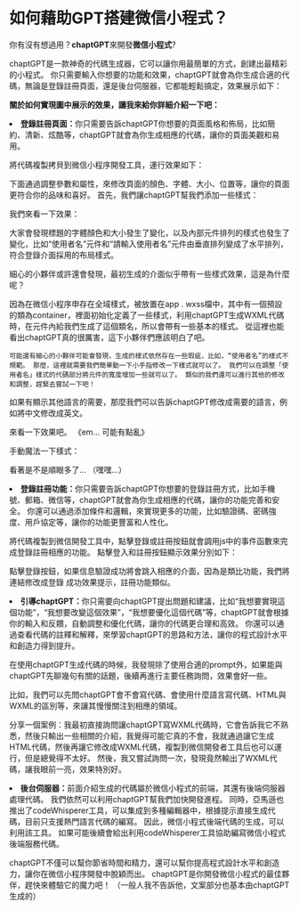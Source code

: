 # 如何藉助GPT搭建微信小程式？
你有沒有想過用？<b>chaptGPT</b>來開發<b>微信小程式</b>?

chaptGPT是一款神奇的代碼生成器，它可以讓你用最簡單的方式，創建出最精彩的小程式。 你只需要輸入你想要的功能和效果，chaptGPT就會為你生成合適的代碼，無論是登錄註冊頁面，還是後台伺服器，它都能輕鬆搞定，效果展示如下：



<b>關於如何實現圖中展示的效果，讓我來給你詳細介紹一下吧：</b>
<li><b>登錄註冊頁面：</b>你只需要告訴chaptGPT你想要的頁面風格和佈局，比如簡約、清新、炫酷等，chaptGPT就會為你生成相應的代碼，讓你的頁面美觀和易用。</li>



將代碼複製拷貝到微信小程序開發工具，運行效果如下：



下面通過調整參數和屬性，來修改頁面的顏色、字體、大小、位置等，讓你的頁面更符合你的品味和喜好。 首先，我們讓chaptGPT幫我們添加一些樣式：



我們來看一下效果：



大家會發現標題的字體顏色和大小發生了變化，以及內部元件排列的樣式也發生了變化，比如“使用者名”元件和“請輸入使用者名”元件由垂直排列變成了水平排列，符合登錄介面採用的布局樣式。

細心的小夥伴或許還會發現，最初生成的介面似乎帶有一些樣式效果，這是為什麼呢？

因為在微信小程序申存在全域樣式，被放置在app . wxss檔中，其中有一個預設的類為container，裡面初始化定義了一些樣式，利用chaptGPT生成WXML代碼時，在元件內給我們生成了這個類名，所以會帶有一些基本的樣式。 從這裡也能看出chaptGPT真的很厲害，這下小夥伴們應該明白了吧。


`可能還有細心的小夥伴可能會發現，生成的樣式依然存在一些瑕疵，比如，“使用者名”的樣式不規範。 那麼，這裡就需要我們簡單動一下小手指修改一下樣式就可以了。 我們可以在調整「使用者名」樣式的代碼部分將元件的寬度增加一些就可以了。 類似的我們還可以進行其他的修改和調整，趕緊去嘗試一下吧！`






如果有顯示其他語言的需要，那麼我們可以告訴chaptGPT修改成需要的語言，例如將中文修改成英文。



來看一下效果吧。 《em... 可能有點亂》



手動魔法一下樣式：






看著是不是順眼多了... （嘿嘿...）
<li><b>登錄註冊功能：</b>你只需要告訴chaptGPT你想要的登錄註冊方式，比如手機號、郵箱、微信等，chaptGPT就會為你生成相應的代碼，讓你的功能完善和安全。 你還可以通過添加條件和邏輯，來實現更多的功能，比如驗證碼、密碼強度、用戶協定等，讓你的功能更豐富和人性化。</li>












將代碼複製到微信開發工具中，點擊登錄或註冊按鈕就會調用js中的事件函數來完成登錄註冊相應的功能。 點擊登入和註冊按鈕顯示效果分別如下：



點擊登錄按鈕，如果信息驗證成功將會跳入相應的介面，因為是類比功能，我們將連結修改成登錄
成功效果提示，註冊功能類似。






<li><b>引導chaptGPT：</b>你只需要向chaptGPT提出問題和建議，比如“我想要實現這個功能”，“我想要改變這個效果”，“我想要優化這個代碼”等，chaptGPT就會根據你的輸入和反饋，自動調整和優化代碼，讓你的代碼更合理和高效。 你還可以通過查看代碼的註釋和解釋，來學習chaptGPT的思路和方法，讓你的程式設計水平和創造力得到提升。</li>






在使用chaptGPT生成代碼的時候，我發現除了使用合適的prompt外，如果能與chaptGPT先聊幾句有關的話題，後續再進行主要任務詢問，效果會好一些。

比如，我們可以先問chaptGPT會不會寫代碼、會使用什麼語言寫代碼、HTML與WXML的區別等，來讓其慢慢關注到相應的領域。

分享一個案例：我最初直接詢問讓chaptGPT寫WXML代碼時，它會告訴我它不熟悉，然後只輸出一些相關的介紹，我覺得可能它真的不會，我就通過讓它生成HTML代碼，然後再讓它修改成WXML代碼，複製到微信開發者工具后也可以運行，但是總覺得不太好。 然後，我又嘗試詢問一次，發現竟然輸出了WXML代碼，讓我眼前一亮，效果特別好。


<li><b>後台伺服器：</b>前面介紹生成的代碼屬於微信小程式的前端，其還有後端伺服器處理代碼。 我們依然可以利用chaptGPT幫我們加快開發進程。 同時，亞馬遜也推出了codeWhisperer工具，可以集成到多種編輯器中，根據提示直接生成代碼，目前只支援熱門語言代碼的編寫。 因此，微信小程式後端代碼的生成，可以利用該工具。 如果可能後續會給出利用codeWhisperer工具協助編寫微信小程式後端服務代碼。</li>


chaptGPT不僅可以幫你節省時間和精力，還可以幫你提高程式設計水平和創造力，讓你在微信小程序開發中脫穎而出。 chaptGPT是你開發微信小程式的最佳夥伴，趕快來體驗它的魔力吧！ （一般人我不告訴他，文案部分也基本由chaptGPT生成的）
